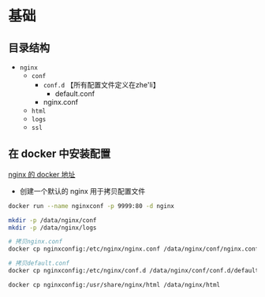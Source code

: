 # 基础
## 目录结构
- `nginx` 
	- `conf` 
		- `conf.d` 【所有配置文件定义在zhe'li】
			- default.conf
		- nginx.conf
	- `html` 
	- `logs` 
	- `ssl` 

## 在 docker 中安装配置
[nginx 的 docker 地址](https://hub.docker.com/_/nginx)

- 创建一个默认的 nginx 用于拷贝配置文件
```bash
docker run --name nginxconf -p 9999:80 -d nginx
```

```bash
mkdir -p /data/nginx/conf
mkdir -p /data/nginx/logs

# 拷贝nginx.conf
docker cp nginxconfig:/etc/nginx/nginx.conf /data/nginx/conf/nginx.conf

# 拷贝default.conf
docker cp nginxconfig:/etc/nginx/conf.d /data/nginx/conf/conf.d/default.conf

docker cp nginxconfig:/usr/share/nginx/html /data/nginx/html
```








